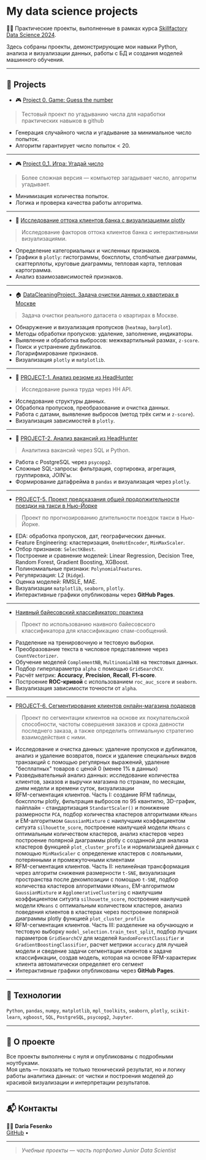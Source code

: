 # My data science projects

👩‍💻 Практические проекты, выполненные в рамках курса [Skillfactory Data Science 2024](https://skillfactory.ru/data-scientist).

Здесь собраны проекты, демонстрирующие мои навыки Python, анализа и визуализации данных, работы с БД и создания моделей машинного обучения.

---

## 🚀 Projects

* 🎮 [Project 0. Game: Guess the number](https://github.com/dafe1988/SF-DSPR-174/tree/master/Project_0)

> Тестовый проект по угадыванию числа для наработки практических навыков в github

- Генерация случайного числа и угадывание за минимальное число попыток.
- Алгоритм гарантирует число попыток < 20.

---

* 🎮 [Project 0_1. Игра: Угадай число](https://github.com/dafe1988/SF-DSPR-174/tree/master/Project_0_1)

> Более сложная версия — компьютер загадывает число, алгоритм угадывает.

- Минимизация количества попыток.
- Логика и проверка качества работы алгоритма.

---

* 🏦 [Исследование оттока клиентов банка с визуализациями plotly](https://github.com/dafe1988/SF-DSPR-174/tree/master/Churn_for_bank_customers)

> Исследование факторов оттока клиентов банка с интерактивными визуализациями.

- Определение категориальных и численных признаков.
- Графики в `plotly`: гистограммы, боксплоты, столбчатые диаграммы, скаттерплоты, круговые диаграммы, тепловая карта, тепловая картограмма.
- Анализ взаимозависимостей признаков.

---

* 🏠 [DataCleaningProject. Задача очистки данных о квартирах в Москве](https://github.com/dafe1988/SF-DSPR-174/tree/master/DataCleaningProject)


> Задача очистки реального датасета о квартирах в Москве.

- Обнаружение и визуализация пропусков (`heatmap`, `barplot`).
- Методы обработки пропусков: удаление, заполнение, индикаторы.
- Выявление и обработка выбросов: межквартильный размах, `z-score`.
- Поиск и устранение дубликатов.
- Логарифмирование признаков.
- Визуализация `plotly` и `matplotlib`.

---

* 👔 [PROJECT-1. Анализ резюме из HeadHunter](https://github.com/dafe1988/SF-DSPR-174/tree/master/PROJECT_1)

> Исследование рынка труда через HH API.

- Исследование структуры данных.
- Обработка пропусков, преобразование и очистка данных.
- Работа с датами, выявление выбросов (метод трёх сигм и `z-score`).
- Визуализация зависимостей в `plotly`.

---

* 💼 [PROJECT-2. Анализ вакансий из HeadHunter](https://github.com/dafe1988/SF-DSPR-174/tree/master/PROJECT_2)


> Аналитика вакансий через SQL и Python.

- Работа с PostgreSQL через `psycopg2`.
- Сложные SQL-запросы: фильтрация, сортировка, агрегация, группировка, JOIN'ы.
- Формирование датафрейма в `pandas` и визуализация через `plotly`.

---

* [PROJECT-5. Проект предсказания общей продолжительности поездки на такси в Нью-Йорке](https://github.com/dafe1988/SF-DSPR-174/tree/master/PROJECT_5_%20Regression)

> Проект по прогнозированию длительности поездок такси в Нью-Йорке.

- EDA: обработка пропусков, дат, географических данных.
- Feature Engineering: кластеризация, `OneHotEncoder`, `MinMaxScaler`.
- Отбор признаков: `SelectKBest`.
- Построение и сравнение моделей: Linear Regression, Decision Tree, Random Forest, Gradient Boosting, XGBoost.
- Полиномиальные признаки: `PolynomialFeatures`.
- Регуляризация: L2 (`Ridge`).
- Оценка моделей: RMSLE, MAE.
- Визуализации `matplotlib`, `seaborn`, `plotly`.
- Интерактивные графики опубликованы через **GitHub Pages**.

---

* [Наивный байесовский классификатор: практика](https://github.com/dafe1988/SF-DSPR-174/tree/master/%D0%9D%D0%B0%D0%B8%D0%B2%D0%BD%D1%8B%D0%B9%20%D0%B1%D0%B0%D0%B9%D0%B5%D1%81%D0%BE%D0%B2%D1%81%D0%BA%D0%B8%D0%B9%20%D0%BA%D0%BB%D0%B0%D1%81%D1%81%D0%B8%D1%84%D0%B8%D0%BA%D0%B0%D1%82%D0%BE%D1%80%3A%20%D0%BF%D1%80%D0%B0%D0%BA%D1%82%D0%B8%D0%BA%D0%B0)

> Проект по использованию наивного байесовского классификатора для классификацию спам-сообщений.

- Разделение на тренировочную и тестовую выборки.
- Преобразование текста в числовое представление через `CountVectorizer`.
- Обучение моделей `ComplementNB`, `MultinomialNB` на текстовых данных.
- Подбор гиперпараметра `alpha` с помощью `GridSearchCV`.
- Расчёт метрик: **Accuracy**, **Precision**, **Recall**, **F1-score**.
- Построение **ROC-кривой** с использованием `roc_auc_score` и `seaborn`.
- Визуализация зависимости точности от `alpha`.

---

* [PROJECT-6. Сегментирование клиентов онлайн-магазина подарков](https://github.com/dafe1988/SF-DSPR-174/tree/master/PROJECT_6)

> Проект по сегментации клиентов на основе их покупательской способности, частоты совершения заказов и срока давности последнего заказа, а также определить оптимальную стратегию взаимодействия с ними.

- Исследование и очистка данных: удаление пропусков и дубликатов, анализ и удаление возвратов, поиск и удаление специальных видов транзакций с помощью регулярных выражений, удаление "бесплатных" товаров с ценой 0 (менее 1% в данных)
- Разведывательный анализ данных: исследование количества клиентов, заказов и выручки магазина по странам, по месяцам, дням недели и времени суток, визуализации
- RFM-сегментация клиентов. Часть I: создание RFM таблицы, боксплоты plotly, фильтрация выбросов по 95 квантилю, 3D-график, пайплайн - стандартизация `StandartScaler()` и понижение размерности `PCA`, подбор количества кластеров алгоритмами `KMeans` и EM-алгоритмом `GaussianMixture` с наилучшим коэффициентом ситуэта `silhouette_score`, построение наилучшей модели `KMeans` с оптимальным количеством кластеров, анализ кластеров через построение полярной диаграммы plotly с созданной для анализа кластеров функцией `plot_cluster_profile` и нормализацией данных с помощью `MinMaxScaler` с определение кластеров с лояльными, потерянными и промежуточными клиентами
- RFM-сегментация клиентов. Часть II: нелинейная трансформация через алгоритм снижения размерности `t-SNE`, визуализация пространства после декомпозиции с помощью `t-SNE`, подбор количества кластеров алгоритмами `KMeans`, EM-алгоритмом `GaussianMixture` и `AgglomerativeClustering` с наилучшим коэффициентом ситуэта `silhouette_score`,  построение наилучшей модели `KMeans` с оптимальным количеством кластеров, анализ поведения клиентов в кластерах через построение полярной диаграммы plotly функцией `plot_cluster_profile`
- RFM-сегментация клиентов. Часть III: разделение на обучающую и тестовую выборку `model_selection.train_test_split`, подбор лучших параметров `GridSearchCV` для моделей `RandomForestClassifier` и `GradientBoostingClassifier`, расчет метрики `accuracy` для лучшей модели и сведение задачи сегментации клиентов к задаче классификации, создав модель, которая на основе RFM-характерик клиента автоматически определяет его сегмент
- Интерактивные графики опубликованы через **GitHub Pages**.


---

## 🧰 Технологии

`Python`, `pandas`, `numpy`, `matplotlib`, `mpl_toolkits`, `seaborn`, `plotly`, `scikit-learn`, `xgboost`, `SQL`, `PostgreSQL`, `psycopg2`, `Jupyter`.

---

## 📌 О проекте

Все проекты выполнены с нуля и опубликованы с подробными ноутбуками.  
Моя цель — показать не только технический результат, но и логику работы аналитика данных: от чистки и построения моделей до красивой визуализации и интерпретации результатов.

---

## 📬 Контакты

👩‍💻 **Daria Fesenko**  
[GitHub](https://github.com/dafe1988) • 

---

> _Учебные проекты — часть портфолио Junior Data Scientist_